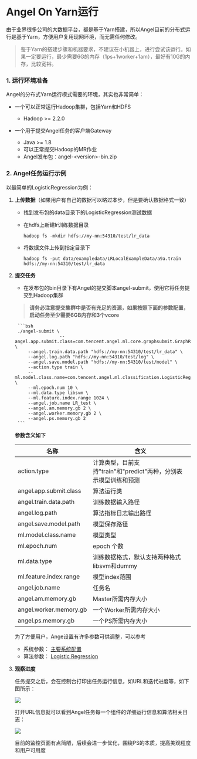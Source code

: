 # Angel On Yarn运行


由于业界很多公司的大数据平台，都是基于Yarn搭建，所以Angel目前的分布式运行是基于Yarn，方便用户复用现网环境，而无需任何修改。

> 鉴于Yarn的搭建步骤和机器要求，不建议在小机器上，进行尝试该运行。如果一定要运行，最少需要6G的内存（1ps+1worker+1am），最好有10G的内存，比较宽裕。

### 1. **运行环境准备**

Angel的分布式Yarn运行模式需要的环境，其实也非常简单：

* 一个可以正常运行Hadoop集群，包括Yarn和HDFS
	* Hadoop >= 2.2.0

* 一个用于提交Angel任务的客户端Gateway
	* Java >= 1.8
	* 可以正常提交Hadoop的MR作业
	* Angel发布包：angel-\<version\>-bin.zip


### 2. **Angel任务运行示例**

以最简单的LogisticRegression为例：

1. **上传数据**（如果用户有自己的数据可以略过本步，但是要确认数据格式一致）

	* 找到发布包的data目录下的LogisticRegression测试数据
	* 在hdfs上新建lr训练数据目录

		```
		hadoop fs -mkdir hdfs://my-nn:54310/test/lr_data
		```
	* 将数据文件上传到指定目录下

		```
		hadoop fs -put data/exampledata/LRLocalExampleData/a9a.train hdfs://my-nn:54310/test/lr_data
		```
2. **提交任务**

	* 在发布包的bin目录下有Angel的提交脚本angel-submit，使用它将任务提交到Hadoop集群

	> **请务必注意提交集群中是否有充足的资源，如果按照下面的参数配置，启动任务至少需要6GB内存和3个vcore**
	
		```bsh
		./angel-submit \
                        --angel.app.submit.class=com.tencent.angel.ml.core.graphsubmit.GraphRunner \
			--angel.train.data.path "hdfs://my-nn:54310/test/lr_data" \
			--angel.log.path "hdfs://my-nn:54310/test/log" \
			--angel.save.model.path "hdfs://my-nn:54310/test/model" \
			--action.type train \
			--ml.model.class.name=com.tencent.angel.ml.classification.LogisticRegression \
			--ml.epoch.num 10 \
			--ml.data.type libsvm \
			--ml.feature.index.range 1024 \
			--angel.job.name LR_test \
			--angel.am.memory.gb 2 \
			--angel.worker.memory.gb 2 \
			--angel.ps.memory.gb 2
		```

	**参数含义如下**


	| 名称    | 含义  |
	| --- | --- |
	| action.type  | 计算类型，目前支持"train"和"predict"两种，分别表示模型训练和预测    |
	| angel.app.submit.class | 算法运行类|
	| angel.train.data.path | 训练数据输入路径 |
	| angel.log.path | 算法指标日志输出路径 |
	| angel.save.model.path | 模型保存路径 |
	| ml.model.class.name | 模型类型 |
	| ml.epoch.num | epoch 个数 |
	| ml.data.type | 训练数据格式，默认支持两种格式libsvm和dummy |
	| ml.feature.index.range | 模型index范围 |
	| angel.job.name | 任务名|
	| angel.am.memory.gb | Master所需内存大小|
	| angel.worker.memory.gb | 一个Worker所需内存大小|
	| angel.ps.memory.gb | 一个PS所需内存大小|


	为了方便用户，Ange设置有许多参数可供调整，可以参考

	* 系统参数： [主要系统配置](config_details.md)
	* 算法参数： [Logistic Regression](../algo/lr_on_angel.md)

3. **观察进度**


	任务提交之后，会在控制台打印出任务运行信息，如URL和迭代进度等，如下图所示：

	![][1]

	打开URL信息就可以看到Angel任务每一个组件的详细运行信息和算法相关日志：

	![][2]

	目前的监控页面有点简陋，后续会进一步优化，围绕PS的本质，提高美观程度和用户可用度


  [1]: ../img/angel_client_log.png
  [2]: ../img/lr_worker_log.png
